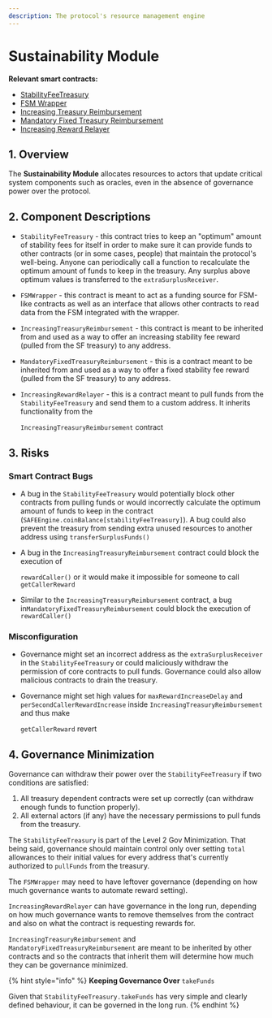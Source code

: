 ```yaml
---
description: The protocol's resource management engine
---
```


# Sustainability Module

**Relevant smart contracts:**

* [StabilityFeeTreasury](https://github.com/reflexer-labs/geb/blob/master/src/single/StabilityFeeTreasury.sol)
* [FSM Wrapper](https://github.com/reflexer-labs/geb-fsm/blob/master/src/FSMWrapper.sol)
* [Increasing Treasury Reimbursement](https://github.com/reflexer-labs/geb-treasury-reimbursement/blob/master/src/reimbursement/single/IncreasingTreasuryReimbursement.sol)
* [Mandatory Fixed Treasury Reimbursement](https://github.com/reflexer-labs/geb-treasury-reimbursement/blob/master/src/reimbursement/single/MandatoryFixedTreasuryReimbursement.sol)
* [Increasing Reward Relayer](https://github.com/reflexer-labs/geb-treasury-reimbursement/blob/master/src/relayer/IncreasingRewardRelayer.sol)

## 1. Overview

The **Sustainability Module** allocates resources to actors that update critical system components such as oracles, even in the absence of governance power over the protocol.

## 2. Component Descriptions

* `StabilityFeeTreasury` - this contract tries to keep an "optimum" amount of stability fees for itself in order to make sure it can provide funds to other contracts (or in some cases, people) that maintain the protocol's well-being. Anyone can periodically call a function to recalculate the optimum amount of funds to keep in the treasury. Any surplus above optimum values is transferred to the `extraSurplusReceiver`.
* `FSMWrapper` - this contract is meant to act as a funding source for FSM-like contracts as well as an interface that allows other contracts to read data from the FSM integrated with the wrapper.
* `IncreasingTreasuryReimbursement` - this contract is meant to be inherited from and used as a way to offer an increasing stability fee reward (pulled from the SF treasury) to any address.
* `MandatoryFixedTreasuryReimbursement` - this is a contract meant to be inherited from and used as a way to offer a fixed stability fee reward (pulled from the SF treasury) to any address.
*   `IncreasingRewardRelayer` - this is a contract meant to pull funds from the `StabilityFeeTreasury` and send them to a custom address. It inherits functionality from the&#x20;

    `IncreasingTreasuryReimbursement` contract

## 3. Risks

### Smart Contract Bugs <a href="#coding-errors" id="coding-errors"></a>

* A bug in the `StabilityFeeTreasury` would potentially block other contracts from pulling funds or would incorrectly calculate the optimum amount of funds to keep in the contract (`SAFEEngine.coinBalance[stabilityFeeTreasury]`). A bug could also prevent the treasury from sending extra unused resources to another address using `transferSurplusFunds()`
*   A bug in the `IncreasingTreasuryReimbursement` contract could block the execution of&#x20;

    `rewardCaller()` or it would make it impossible for someone to call `getCallerReward`
* Similar to the `IncreasingTreasuryReimbursement` contract, a bug in`MandatoryFixedTreasuryReimbursement` could block the execution of `rewardCaller()`

### Misconfiguration

* Governance might set an incorrect address as the `extraSurplusReceiver` in the `StabilityFeeTreasury` or could maliciously withdraw the permission of core contracts to pull funds. Governance could also allow malicious contracts to drain the treasury.
*   Governance might set high values for `maxRewardIncreaseDelay` and `perSecondCallerRewardIncrease` inside `IncreasingTreasuryReimbursement` and thus make&#x20;

    `getCallerReward` revert

## 4. Governance Minimization

Governance can withdraw their power over the `StabilityFeeTreasury` if two conditions are satisfied:

1. All treasury dependent contracts were set up correctly (can withdraw enough funds to function properly).
2. All external actors (if any) have the necessary permissions to pull funds from the treasury.

The `StabilityFeeTreasury` is part of the Level 2 Gov Minimization. That being said, governance should maintain control only over setting `total` allowances to their initial values for every address that's currently authorized to `pullFunds` from the treasury.

The `FSMWrapper` may need to have leftover governance (depending on how much governance wants to automate reward setting).

`IncreasingRewardRelayer` can have governance in the long run, depending on how much governance wants to remove themselves from the contract and also on what the contract is requesting rewards for.

`IncreasingTreasuryReimbursement` and `MandatoryFixedTreasuryReimbursement` are meant to be inherited by other contracts and so the contracts that inherit them will determine how much they can be governance minimized.

{% hint style="info" %}
**Keeping Governance Over** `takeFunds`

Given that `StabilityFeeTreasury.takeFunds` has very simple and clearly defined behaviour, it can be governed in the long run.&#x20;
{% endhint %}
